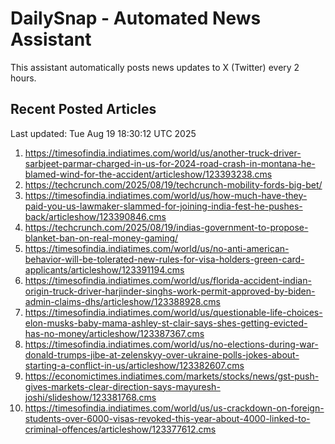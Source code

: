 # DailySnap - Automated News Assistant

This assistant automatically posts news updates to X (Twitter) every 2 hours.

## Recent Posted Articles

Last updated: Tue Aug 19 18:30:12 UTC 2025

1. https://timesofindia.indiatimes.com/world/us/another-truck-driver-sarbjeet-parmar-charged-in-us-for-2024-road-crash-in-montana-he-blamed-wind-for-the-accident/articleshow/123393238.cms
2. https://techcrunch.com/2025/08/19/techcrunch-mobility-fords-big-bet/
3. https://timesofindia.indiatimes.com/world/us/how-much-have-they-paid-you-us-lawmaker-slammed-for-joining-india-fest-he-pushes-back/articleshow/123390846.cms
4. https://techcrunch.com/2025/08/19/indias-government-to-propose-blanket-ban-on-real-money-gaming/
5. https://timesofindia.indiatimes.com/world/us/no-anti-american-behavior-will-be-tolerated-new-rules-for-visa-holders-green-card-applicants/articleshow/123391194.cms
6. https://timesofindia.indiatimes.com/world/us/florida-accident-indian-origin-truck-driver-harjinder-singhs-work-permit-approved-by-biden-admin-claims-dhs/articleshow/123388928.cms
7. https://timesofindia.indiatimes.com/world/us/questionable-life-choices-elon-musks-baby-mama-ashley-st-clair-says-shes-getting-evicted-has-no-money/articleshow/123387367.cms
8. https://timesofindia.indiatimes.com/world/us/no-elections-during-war-donald-trumps-jibe-at-zelenskyy-over-ukraine-polls-jokes-about-starting-a-conflict-in-us/articleshow/123382607.cms
9. https://economictimes.indiatimes.com/markets/stocks/news/gst-push-gives-markets-clear-direction-says-mayuresh-joshi/slideshow/123381768.cms
10. https://timesofindia.indiatimes.com/world/us/us-crackdown-on-foreign-students-over-6000-visas-revoked-this-year-about-4000-linked-to-criminal-offences/articleshow/123377612.cms
